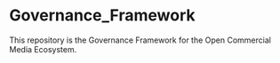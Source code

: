 # Governance_Framework
This repository is the Governance Framework for the Open Commercial Media Ecosystem.

